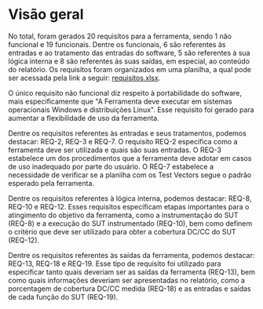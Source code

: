 # Visão geral

No total, foram gerados 20 requisitos para a ferramenta, sendo 1 não funcional e 19 funcionais. Dentre os funcionais, 6 são referentes às entradas e ao tratamento das entradas do software, 5 são referentes à sua lógica interna e 8 são referentes às suas saídas, em especial, ao conteúdo do relatório. Os requisitos foram organizados em uma planilha, a qual pode ser acessada pela link a seguir: [requisitos.xlsx](https://github.com/user-attachments/files/17882539/requisitos.xlsx).

O único requisito não funcional diz respeito à portabilidade do software, mais especificamente que "A Ferramenta deve executar em sistemas operacionais Windows e distribuições Linux". Esse requisito foi gerado para aumentar a flexibilidade de uso da ferramenta.

Dentre os requisitos referentes às entradas e seus tratamentos, podemos destacar: REQ-2, REQ-3 e REQ-7. O requisito REQ-2 especifica como a ferramenta deve ser utilizada e quais são suas entradas. O REQ-3 estabelece um dos procedimentos que a ferramenta deve adotar em casos de uso inadequado por parte do usuário. O REQ-7 estabelece a necessidade de verificar se a planilha com os Test Vectors segue o padrão esperado pela ferramenta.

Dentre os requisitos referentes à lógica interna, podemos destacar: REQ-8, REQ-10 e REQ-12. Esses requisitos especificam etapas importantes para o atingimento do objetivo da ferramenta, como a instrumentação do SUT (REQ-8) e a execução do SUT instrumentado (REQ-10), bem como definem o critério que deve ser utilizado para obter a cobertura DC/CC do SUT (REQ-12).

Dentre os requisitos referentes às saídas da ferramenta, podemos destacar: REQ-13, REQ-18 e REQ-19. Esse tipo de requisito foi utilizado para especificar tanto quais deveriam ser as saídas da ferramenta (REQ-13), bem como quais informações deveriam ser apresentadas no relatório, como a porcentagem de cobertura DC/CC medida (REQ-18) e as entradas e saídas de cada função do SUT (REQ-19).
